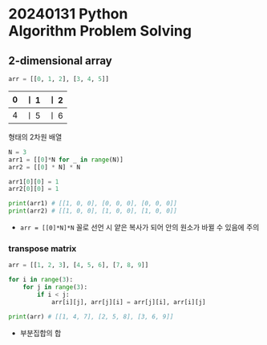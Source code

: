 # 20240131 Python <br> Algorithm Problem Solving

## 2-dimensional array
```python
arr = [[0, 1, 2], [3, 4, 5]]
```
|0 |ㅣ 1|ㅣ 2 |
|---|---|---|
|4 |ㅣ 5|ㅣ 6 |
형태의 2차원 배열

```python
N = 3
arr1 = [[0]*N for _ in range(N)]
arr2 = [[0] * N] * N

arr1[0][0] = 1
arr2[0][0] = 1

print(arr1) # [[1, 0, 0], [0, 0, 0], [0, 0, 0]]
print(arr2) # [[1, 0, 0], [1, 0, 0], [1, 0, 0]]
```
- ```arr = [[0]*N]*N``` 꼴로 선언 시 얕은 복사가 되어 안의 원소가 바뀔 수 있음에 주의

### transpose matrix
```python
arr = [[1, 2, 3], [4, 5, 6], [7, 8, 9]]

for i in range(3):
    for j in range(3):
        if i < j:
            arr[i][j], arr[j][i] = arr[j][i], arr[i][j]

print(arr) # [[1, 4, 7], [2, 5, 8], [3, 6, 9]]
```

* 부분집합의 합